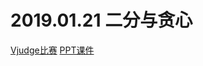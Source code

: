 # 2019.01.21 二分与贪心
[Vjudge比赛](https://vjudge.net/contest/280311)
[PPT课件](_v_attachments/20190824112115021_19111/二分与贪心订正.pptx)

